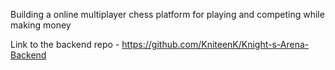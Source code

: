Building a online multiplayer chess platform for playing and competing while making money
  
Link to the backend repo - https://github.com/KniteenK/Knight-s-Arena-Backend
